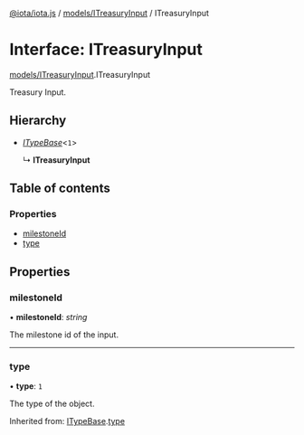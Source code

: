 [@iota/iota.js](../README.md) / [models/ITreasuryInput](../modules/models_itreasuryinput.md) / ITreasuryInput

# Interface: ITreasuryInput

[models/ITreasuryInput](../modules/models_itreasuryinput.md).ITreasuryInput

Treasury Input.

## Hierarchy

- [*ITypeBase*](models_itypebase.itypebase.md)<``1``\>

  ↳ **ITreasuryInput**

## Table of contents

### Properties

- [milestoneId](models_itreasuryinput.itreasuryinput.md#milestoneid)
- [type](models_itreasuryinput.itreasuryinput.md#type)

## Properties

### milestoneId

• **milestoneId**: *string*

The milestone id of the input.

___

### type

• **type**: ``1``

The type of the object.

Inherited from: [ITypeBase](models_itypebase.itypebase.md).[type](models_itypebase.itypebase.md#type)
